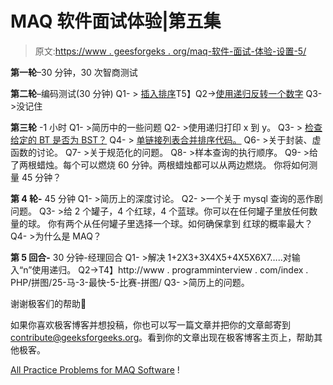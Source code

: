 # MAQ 软件面试体验|第五集

> 原文:[https://www . geesforgeks . org/maq-软件-面试-体验-设置-5/](https://www.geeksforgeeks.org/maq-software-interview-experience-set-5/)

**第一轮**–30 分钟，30 次智商测试

**第二轮**–编码测试(30 分钟)
Q1- > [插入排序](https://practice.geeksforgeeks.org/problems/insertion-sort/1)T5】Q2->[使用递归反转一个数字](https://practice.geeksforgeeks.org/problems/power-of-numbers/0)
Q3- >没记住

**第三轮** -1 小时
Q1- >简历中的一些问题
Q2- >使用递归打印 x 到 y。
Q3- > [检查给定的 BT 是否为 BST？](https://practice.geeksforgeeks.org/problems/check-for-bst/1)
Q4- > [单链接列表合并排序代码。](https://practice.geeksforgeeks.org/problems/sort-a-linked-list/1)
Q6- >关于封装、虚函数的讨论。
Q7- >关于规范化的问题。
Q8- >样本查询的执行顺序。
Q9- >给了两根蜡烛。每个可以燃烧 60 分钟。两根蜡烛都可以从两边燃烧。
你将如何测量 45 分钟？

 **第 4 轮-** 45 分钟
Q1- >简历上的深度讨论。
Q2- >一个关于 mysql 查询的恶作剧问题。
Q3- >给 2 个罐子，4 个红球，4 个蓝球。你可以在任何罐子里放任何数量的球。
你有两个从任何罐子里选择一个球。如何确保拿到
红球的概率最大？
Q4- >为什么是 MAQ？

**第 5 回合-** 30 分钟-经理回合
Q1- >解决 1+2X3+3X4X5+4X5X6X7…..对输入“n”使用递归。
Q2->T4】http://www . programminterview . com/index . PHP/拼图/25-马-3-最快-5-比赛-拼图/
Q3- >简历上的问题。

谢谢极客们的帮助🙂

如果你喜欢极客博客并想投稿，你也可以写一篇文章并把你的文章邮寄到 contribute@geeksforgeeks.org。看到你的文章出现在极客博客主页上，帮助其他极客。

[All Practice Problems for MAQ Software](https://practice.geeksforgeeks.org/company/MAQ-Software/) !